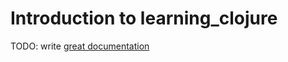# Introduction to learning_clojure

TODO: write [great documentation](http://jacobian.org/writing/what-to-write/)
